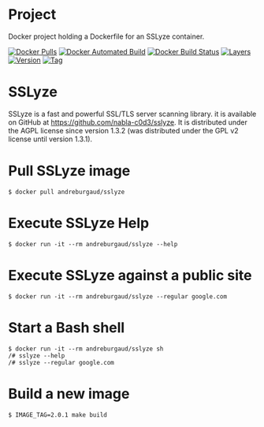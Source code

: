 # Project

Docker project holding a Dockerfile for an SSLyze container.

[![Docker Pulls](https://img.shields.io/docker/pulls/andreburgaud/sslyze.svg)](https://hub.docker.com/r/andreburgaud/sslyze/)
[![Docker Automated Build](https://img.shields.io/docker/automated/andreburgaud/sslyze.svg)](https://hub.docker.com/r/andreburgaud/sslyze/)
[![Docker Build Status](https://img.shields.io/docker/build/andreburgaud/sslyze.svg)](https://hub.docker.com/r/andreburgaud/sslyze/)
[![Layers](https://images.microbadger.com/badges/image/andreburgaud/sslyze.svg)](https://microbadger.com/images/andreburgaud/sslyze)
[![Version](https://images.microbadger.com/badges/version/andreburgaud/sslyze.svg)](https://microbadger.com/images/andreburgaud/sslyze)
[![Tag](https://img.shields.io/github/tag/andreburgaud/docker-sslyze.svg)](https://github.com/andreburgaud/docker-sslyze/tags)

# SSLyze

SSLyze is a fast and powerful SSL/TLS server scanning library. it is available
on GitHub at https://github.com/nabla-c0d3/sslyze. It is distributed under the
AGPL license since version 1.3.2 (was distributed under the GPL v2 license until
version 1.3.1).

# Pull SSLyze image

```
$ docker pull andreburgaud/sslyze
```

# Execute SSLyze Help

```
$ docker run -it --rm andreburgaud/sslyze --help
```

# Execute SSLyze against a public site

```
$ docker run -it --rm andreburgaud/sslyze --regular google.com
```

# Start a Bash shell

```
$ docker run -it --rm andreburgaud/sslyze sh
/# sslyze --help
/# sslyze --regular google.com
```

# Build a new image

```
$ IMAGE_TAG=2.0.1 make build
```
